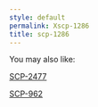 ```yaml
---
style: default
permalink: Xscp-1286
title: scp-1286
---
```

You may also like:

[SCP-2477](http://scp-wiki.net/scp-2477)

[SCP-962](http://scp-wiki.net/scp-962)
